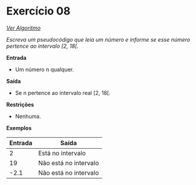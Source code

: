 # Exercício 08

[*Ver Algoritmo*](Algoritmo08.md)

*Escreva um pseudocódigo que leia um número e informe se esse número pertence ao intervalo [2, 18[.*

**Entrada**
- Um número n qualquer.

**Saída**
- Se n pertence ao intervalo real [2, 18[.

**Restrições**
- Nenhuma.

**Exemplos**

| Entrada | Saída               |
| ------- | ------------------- |
| 2       | Está no intervalo   |
| 19      | Não está no intervalo |
| -2.1    | Não está no intervalo |
